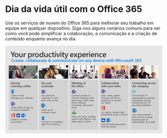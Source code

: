 # <a name="day-in-the-life-with-office-365"></a>Dia da vida útil com o Office 365

Use os serviços de nuvem do Office 365 para melhorar seu trabalho em equipe em qualquer dispositivo.  Siga-nos alguns cenários comuns para ver como você pode simplificar a colaboração, a comunicação e a criação de conteúdo enquanto avança no dia.  

![Dia da vida Visual](media/m365day.png)

